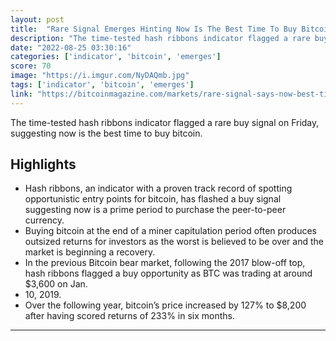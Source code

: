 ```yaml
---
layout: post
title:  "Rare Signal Emerges Hinting Now Is The Best Time To Buy Bitcoin"
description: "The time-tested hash ribbons indicator flagged a rare buy signal on Friday, suggesting now is the best time to buy bitcoin."
date: "2022-08-25 03:30:16"
categories: ['indicator', 'bitcoin', 'emerges']
score: 70
image: "https://i.imgur.com/NyDAQmb.jpg"
tags: ['indicator', 'bitcoin', 'emerges']
link: "https://bitcoinmagazine.com/markets/rare-signal-says-now-best-time-to-buy-bitcoin"
---
```


The time-tested hash ribbons indicator flagged a rare buy signal on Friday, suggesting now is the best time to buy bitcoin.

## Highlights

- Hash ribbons, an indicator with a proven track record of spotting opportunistic entry points for bitcoin, has flashed a buy signal suggesting now is a prime period to purchase the peer-to-peer currency.
- Buying bitcoin at the end of a miner capitulation period often produces outsized returns for investors as the worst is believed to be over and the market is beginning a recovery.
- In the previous Bitcoin bear market, following the 2017 blow-off top, hash ribbons flagged a buy opportunity as BTC was trading at around $3,600 on Jan.
- 10, 2019.
- Over the following year, bitcoin’s price increased by 127% to $8,200 after having scored returns of 233% in six months.

---
